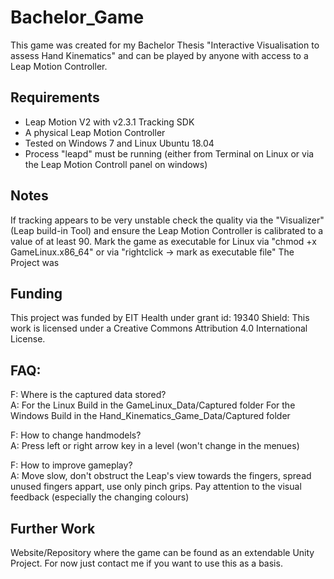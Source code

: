 # Bachelor_Game
This game was created for my Bachelor Thesis "Interactive Visualisation to assess Hand Kinematics" 
and can be played by anyone with access to a Leap Motion Controller.

## Requirements 
* Leap Motion V2 with v2.3.1 Tracking SDK 
* A physical Leap Motion Controller 
* Tested on Windows 7 and Linux Ubuntu 18.04
* Process "leapd" must be running (either from Terminal on Linux or via the Leap Motion Controll panel on windows)
 
## Notes 
If tracking appears to be very unstable check the quality via the "Visualizer" (Leap build-in Tool) and ensure the Leap Motion 
Controller is calibrated to a value of at least 90. 
Mark the game as executable for Linux via "chmod +x GameLinux.x86_64" or via "rightclick -> mark as executable file"
The Project was 

## Funding 
This project was funded by EIT Health under grant id: 19340
Shield: 
This work is licensed under a Creative Commons Attribution 4.0 International License.

## FAQ: 
F: Where is the captured data stored?  
A: For the Linux Build in the GameLinux_Data/Captured folder
   For the Windows Build in the Hand_Kinematics_Game_Data/Captured folder

F: How to change handmodels?  
A: Press left or right arrow key in a level (won't change in the menues)

F: How to improve gameplay?  
A: Move slow, don't obstruct the Leap's view towards the fingers, spread unused fingers appart, use only pinch grips.
   Pay attention to the visual feedback (especially the changing colours)
  
## Further Work

Website/Repository where the game can be found as an extendable Unity Project.
For now just contact me if you want to use this as a basis.
